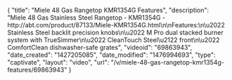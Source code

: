 {
    "title": "Miele 48 Gas Rangetop KMR1354G Features",
    "description": "Miele 48  Gas Stainless Steel Rangetop  - KMR1354G - http:\/\/abt.com\/product\/87133\/Miele-KMR1354G.html\n\nFeatures:\n\u2022 Stainless Steel backlit precision knobs\n\u2022 M Pro dual stacked burner system with TrueSimmer\n\u2022 CleanTouch Steel\u2122 front\n\u2022 ComfortClean dishwasher-safe grates",
    "videoid": "69863943",
    "date_created": "1427205085",
    "date_modified": "1476994693",
    "type": "captivate",
    "layout": "video",
    "url": "\/v\/miele-48-gas-rangetop-kmr1354g-features\/69863943"
}